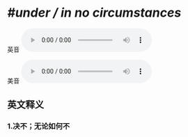 # ***\#under / in no circumstances*** 
英音
<audio src="./media/under  in no circumstances1_AAC.aac" controls="controls"></audio>

美音
<audio src="./media/under  in no circumstances2_AAC.aac" controls="controls"></audio>



  

英文释义
---
### 1.**决不；无论如何不**  


